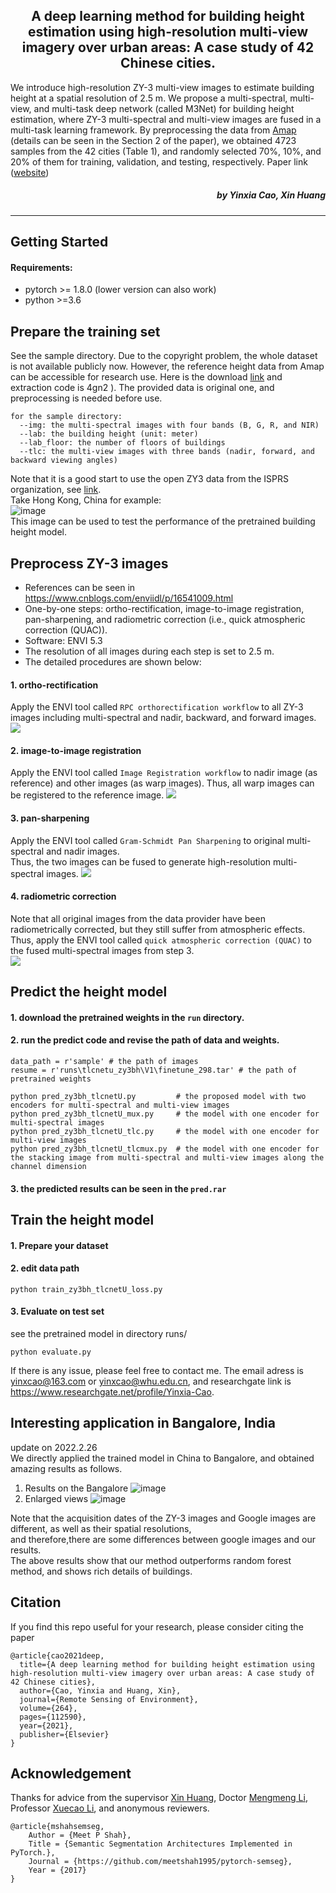 <h2 align="center">A deep learning method for building height estimation using high-resolution multi-view imagery over urban areas: A case study of 42 Chinese cities.</h2>

We introduce high-resolution ZY-3 multi-view images to estimate building height at a spatial resolution of 2.5 m. We propose a multi-spectral, multi-view, and multi-task deep network (called M3Net) for building height estimation, where ZY-3 multi-spectral and multi-view images are fused in a multi-task learning framework. By preprocessing the data from [Amap](https://amap.com) (details can be seen in the Section 2 of the paper), we obtained 4723 samples from the 42 cities (Table 1), and randomly selected 70%, 10%, and 20% of them for training, validation, and testing, respectively. Paper link ([website](https://www.sciencedirect.com/science/article/pii/S0034425721003102))

<h5 align="right">by Yinxia Cao, Xin Huang </h5>

---------------------
## Getting Started

#### Requirements:
- pytorch >= 1.8.0 (lower version can also work)
- python >=3.6

## Prepare the training set

See the sample directory. Due to the copyright problem, the whole dataset is not available publicly now.
However, the reference height data from Amap can be accessible for research use. Here is the download [link](https://pan.baidu.com/s/1bBTvZcPM6PeOXxxW3j_jOg) and extraction code is 4gn2 ). The provided data is original one, and preprocessing is needed before use.
```
for the sample directory:
  --img: the multi-spectral images with four bands (B, G, R, and NIR)
  --lab: the building height (unit: meter)
  --lab_floor: the number of floors of buildings 
  --tlc: the multi-view images with three bands (nadir, forward, and backward viewing angles)
```
Note that it is a good start to use the open ZY3 data from the ISPRS organization, see [link](https://www.isprs.org/data/zy-3/Default-HongKong-StMaxime.aspx).   
Take Hong Kong, China for example:   
![image](https://user-images.githubusercontent.com/39206462/158020784-6eb7d27e-6d93-4c42-b211-17d543675ba7.png)   
This image can be used to test the performance of the pretrained building height model.

## Preprocess ZY-3 images
- References can be seen in https://www.cnblogs.com/enviidl/p/16541009.html      
- One-by-one steps: ortho-rectification, image-to-image registration, pan-sharpening, and radiometric correction (i.e., quick atmospheric correction (QUAC)).   
- Software: ENVI 5.3   
- The resolution of all images during each step is set to 2.5 m.   
- The detailed procedures are shown below:
#### 1. ortho-rectification
Apply the ENVI tool called `RPC orthorectification workflow` to all ZY-3 images including multi-spectral and nadir, backward, and forward images.
![](asset/orthorectification.jpg)

#### 2. image-to-image registration
Apply the ENVI tool called `Image Registration workflow` to nadir image (as reference) and other images (as warp images). 
Thus, all warp images can be registered to the reference image.
![](asset/registration.jpg)

#### 3. pan-sharpening
Apply the ENVI tool called `Gram-Schmidt Pan Sharpening` to original multi-spectral and nadir images.   
Thus, the two images can be fused to generate high-resolution multi-spectral images.
![](asset/pansharpening.jpg)

#### 4. radiometric correction
Note that all original images from the data provider have been radiometrically corrected, but they still suffer from
atmospheric effects.
Thus, apply the ENVI tool called `quick atmospheric correction (QUAC)` to the fused multi-spectral images from step 3.   
![](asset/quac.jpg)


## Predict the height model
#### 1. download the pretrained weights in the `run` directory.
#### 2. run the predict code and revise the path of data and weights.
```
data_path = r'sample' # the path of images 
resume = r'runs\tlcnetu_zy3bh\V1\finetune_298.tar' # the path of pretrained weights
```

```
python pred_zy3bh_tlcnetU.py         # the proposed model with two encoders for multi-spectral and multi-view images
python pred_zy3bh_tlcnetU_mux.py     # the model with one encoder for multi-spectral images
python pred_zy3bh_tlcnetU_tlc.py     # the model with one encoder for multi-view images
python pred_zy3bh_tlcnetU_tlcmux.py  # the model with one encoder for the stacking image from multi-spectral and multi-view images along the channel dimension
```
#### 3. the predicted results can be seen in the `pred.rar` 

## Train the height model
#### 1. Prepare your dataset
#### 2. edit data path
```
python train_zy3bh_tlcnetU_loss.py
```

#### 3. Evaluate on test set
see the pretrained model in directory runs/
```
python evaluate.py
```

If there is any issue, please feel free to contact me. The email adress is yinxcao@163.com or yinxcao@whu.edu.cn, and researchgate link is  https://www.researchgate.net/profile/Yinxia-Cao.

## Interesting application in Bangalore, India
update on 2022.2.26   
We directly applied the trained model in China to Bangalore, and obtained amazing results as follows.
1. Results on the Bangalore
![image](https://user-images.githubusercontent.com/39206462/155845595-80a7cecb-ae88-4ef6-bcd2-f9dabaea6771.png)
2. Enlarged views
![image](https://user-images.githubusercontent.com/39206462/155845516-f891da88-a178-4fd6-9edc-8eb5bcb26278.png)

Note that the acquisition dates of the ZY-3 images and Google images are different, as well as their spatial resolutions,   
and therefore,there are some differences between google images and our results.  
The above results show that our method outperforms random forest method, and shows rich details of buildings.


## Citation

If you find this repo useful for your research, please consider citing the paper
```
@article{cao2021deep,
  title={A deep learning method for building height estimation using high-resolution multi-view imagery over urban areas: A case study of 42 Chinese cities},
  author={Cao, Yinxia and Huang, Xin},
  journal={Remote Sensing of Environment},
  volume={264},
  pages={112590},
  year={2021},
  publisher={Elsevier}
}
```
## Acknowledgement
Thanks for advice from the supervisor [Xin Huang](https://scholar.google.com/citations?user=TS6FzEwAAAAJ&hl=zh-CN), Doctor [Mengmeng Li](https://scholar.google.com/citations?user=TwTgEzwAAAAJ&hl=en), Professor [Xuecao Li](https://scholar.google.com.hk/citations?user=r2p47SEAAAAJ&hl=zh-CN), and anonymous reviewers.
```
@article{mshahsemseg,
    Author = {Meet P Shah},
    Title = {Semantic Segmentation Architectures Implemented in PyTorch.},
    Journal = {https://github.com/meetshah1995/pytorch-semseg},
    Year = {2017}
}
```
